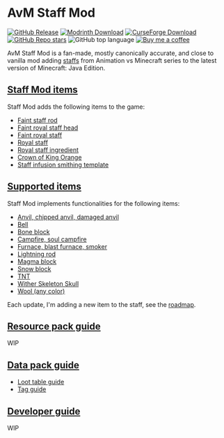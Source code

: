 # AvM Staff Mod

[![GitHub Release](https://img.shields.io/github/v/release/opekope2/StaffMod?include_prereleases&style=flat&logo=github&label=Download%20form%20GitHub)](https://github.com/opekope2/StaffMod/releases)
[![Modrinth Download](https://img.shields.io/modrinth/v/avm-staff?style=flat&logo=modrinth&label=Download%20from%20Modrinth)](https://modrinth.com/mod/avm-staff/versions)
[![CurseForge Download](https://img.shields.io/curseforge/v/955392?style=flat&logo=curseforge&label=Download%20from%20CurseForge)](https://www.curseforge.com/minecraft/mc-mods/avm-staff/files)
[![GitHub Repo stars](https://img.shields.io/github/stars/opekope2/StaffMod?style=flat&label=%E2%AD%90%20GitHub%20stars&color=ffff00)](https://github.com/opekope2/StaffMod/stargazers)
![GitHub top language](https://img.shields.io/github/languages/top/opekope2/StaffMod?style=flat&logo=kotlin&color=7f52ff)
[![Buy me a coffee](https://img.shields.io/badge/Buy_me_a_coffee-Ko--fi-f16061?style=flat&logo=ko-fi)](https://ko-fi.com/opekope2)

AvM Staff Mod is a fan-made, mostly canonically accurate, and close to vanilla mod adding [staffs](https://animatorvsanimation.fandom.com/wiki/Staffs) from Animation vs Minecraft series to the latest version of Minecraft: Java Edition.

## [Staff Mod items](items.md)

Staff Mod adds the following items to the game:

* [Faint staff rod](items.md#faint-staff-rod)
* [Faint royal staff head](items.md#faint-royal-staff-head)
* [Faint royal staff](items.md#faint-royal-staff)
* [Royal staff](items.md#royal-staff)
* [Royal staff ingredient](items.md#royal-staff-ingredient)
* [Crown of King Orange](items.md#crown-of-king-orange)
* [Staff infusion smithing template](items.md#staff-infusion-smithing-template)

## [Supported items](staff.md)

Staff Mod implements functionalities for the following items:

* [Anvil, chipped anvil, damaged anvil](staff.md#anvil-chipped-anvil-damaged-anvil)
* [Bell](staff.md#bell)
* [Bone block](staff.md#bone-block)
* [Campfire, soul campfire](staff.md#campfire-soul-campfire)
* [Furnace, blast furnace, smoker](staff.md#furnace-blast-furnace-smoker)
* [Lightning rod](staff.md#lightning-rod)
* [Magma block](staff.md#magma-block)
* [Snow block](staff.md#snow-block)
* [TNT](staff.md#tnt)
* [Wither Skeleton Skull](staff.md#wither-skeleton-skull)
* [Wool (any color)](staff.md#wool-any-color)

Each update, I'm adding a new item to the staff, see the [roadmap](https://github.com/opekope2/StaffMod/discussions/31).

## [Resource pack guide](resources.md)

WIP

## [Data pack guide](data.md)

* [Loot table guide](data.md#loot-tables)
* [Tag guide](data.md#tags)

## [Developer guide](developers.md)

WIP
